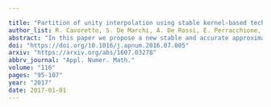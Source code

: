 ```yaml
---

title: "Partition of unity interpolation using stable kernel-based techniques"
author_list: R. Cavoretto, S. De Marchi, A. De Rossi, E. Perracchione, G. Santin
abstract: "In this paper we propose a new stable and accurate approximation technique which is extremely effective for interpolating large scattered data sets. The Partition of Unity (PU) method is performed considering Radial Basis Functions (RBFs) as local approximants and using locally supported weights. In particular, the approach consists in computing, for each PU subdomain, a stable basis. Such technique, taking advantage of the local scheme, leads to a significant benefit in terms of stability, especially for flat kernels. Furthermore, an optimized searching procedure is applied to build the local stable bases, thus rendering the method more efficient."
doi: "https://doi.org/10.1016/j.apnum.2016.07.005"
arxiv: "https://arxiv.org/abs/1607.03278"
abbrv_journal: "Appl. Numer. Math."
volume: "116"
pages: "95-107"
year: "2017"
date: 2017-01-01
---
```



